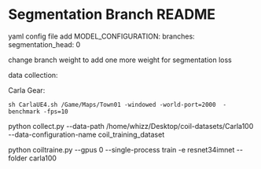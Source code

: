 # Segmentation Branch README


yaml config file add MODEL_CONFIGURATION: branches: segmentation_head: 0

change branch weight to add one more weight for segmentation loss

data collection:

Carla Gear:

```
sh CarlaUE4.sh /Game/Maps/Town01 -windowed -world-port=2000  -benchmark -fps=10
```

python collect.py --data-path /home/whizz/Desktop/coil-datasets/Carla100 --data-configuration-name coil_training_dataset



python coiltraine.py --gpus 0 --single-process train -e resnet34imnet --folder carla100